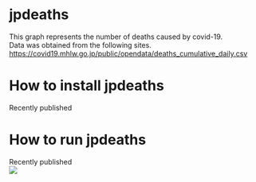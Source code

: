 # jpdeaths
This graph represents the number of deaths caused by covid-19.<br>
Data was obtained from the following sites.<br>
https://covid19.mhlw.go.jp/public/opendata/deaths_cumulative_daily.csv<br>

# How to install jpdeaths
Recently published

# How to run jpdeaths
Recently published<br>
<img src="https://github.com/i-inose/jpdeaths/blob/main/result.png?raw=true">
